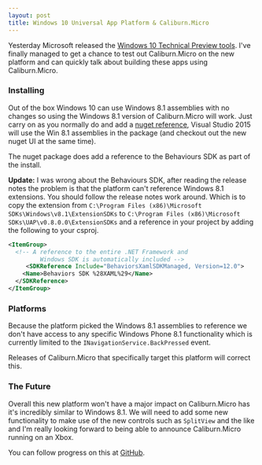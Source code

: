 ```yaml
---
layout: post
title: Windows 10 Universal App Platform & Caliburn.Micro
---
```


Yesterday Microsoft released the [Windows 10 Technical Preview tools](http://dev.windows.com/en-US/windows-10-developer-preview-tools). I've finally managed to get a chance to test out Caliburn.Micro on the new platform and can quickly talk about building these apps using Caliburn.Micro.

### Installing

Out of the box Windows 10 can use Windows 8.1 assemblies with no changes so using the Windows 8.1 version of Caliburn.Micro will work. Just carry on as you normally do and add a [nuget reference](https://www.nuget.org/packages/Caliburn.Micro/), Visual Studio 2015 will use the Win 8.1 assemblies in the package (and checkout out the new nuget UI at the same time).

The nuget package does add a reference to the Behaviours SDK as part of the install.

**Update:** I was wrong about the Behaviours SDK, after reading the release notes the problem is that the platform can't reference Windows 8.1 extensions. You should follow the release notes work around. Which is to copy the extension from `C:\Program Files (x86)\Microsoft SDKs\Windows\v8.1\ExtensionSDKs` to `C:\Program Files (x86)\Microsoft SDKs\UAP\v0.8.0.0\ExtensionSDKs` and a reference in your project by adding the following to your csproj.

``` xml
<ItemGroup>
  <!-- A reference to the entire .NET Framework and 
         Windows SDK is automatically included -->
     <SDKReference Include="BehaviorsXamlSDKManaged, Version=12.0">
    <Name>Behaviors SDK %28XAML%29</Name>
  </SDKReference>
</ItemGroup>
```




### Platforms
Because the platform picked the Windows 8.1 assemblies to reference we don't have access to any specific Windows Phone 8.1 functionality which is currently limited to the `INavigationService.BackPressed` event. 

Releases of Caliburn.Micro that specifically target this platform will correct this.

### The Future
Overall this new platform won't have a major impact on Caliburn.Micro has it's incredibly similar to Windows 8.1. We will need to add some new functionality to make use of the new controls such as `SplitView` and the like and I'm really looking forward to being able to announce Caliburn.Micro running on an Xbox.

You can follow progress on this at [GitHub](https://github.com/Caliburn-Micro/Caliburn.Micro/issues/141).
